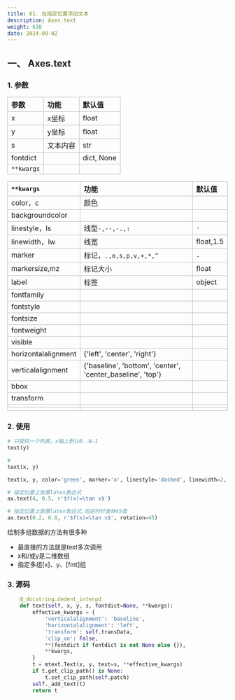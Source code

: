 ```yaml
---
title: 61. 在指定位置添加文本
description: Axes.text
weight: 610
date: 2024-09-02
---
```

<style>
th, td {
  border: 1px solid rgb(190, 190, 190);
}
</style>


## 一、 Axes.text

### 1. 参数

| 参数       | 功能     | 默认值     |
|:-----------|:---------|:-----------|
| x          | x坐标    | float      |
| y          | y坐标    | float      |
| s          | 文本内容 | str        |
| fontdict   |          | dict, None |
| `**kwargs` |          |            |



| `**kwargs`          | 功能                                                       | 默认值    |
|:--------------------|:-----------------------------------------------------------|:----------|
| color，c             | 颜色                                                       |           |
| backgroundcolor     |                                                            |           |
| linestyle，ls        | 线型`-,--,-.,:`                                            | `-`       |
| linewidth，lw        | 线宽                                                       | float,1.5 |
| marker              | 标记，`.,o,s,p,v,+,*,^`                                     | `.`       |
| markersize,mz       | 标记大小                                                   | float     |
| label               | 标签                                                       | object    |
| fontfamily          |                                                            |           |
| fontstyle           |                                                            |           |
| fontsize            |                                                            |           |
| fontweight          |                                                            |           |
| visible             |                                                            |           |
| horizontalalignment | {'left', 'center', 'right'}                                |           |
| verticalalignment   | {'baseline', 'bottom', 'center', 'center_baseline', 'top'} |           |
| bbox                |                                                            |           |
| transform           |                                                            |           |
|                     |                                                            |           |
|                     |                                                            |           |






### 2. 使用



```python
# 只提供一个列表，x轴上默认0..N-1
text(y)

#
text(x, y)

text(x, y, color='green', marker='o', linestyle='dashed', linewidth=2, markersize=12)

# 指定位置上放置latex表达式
ax.text(4, 0.5, r'$f(x)=\tan x$')

# 指定位置上放置latex表达式,但逆时针旋转45度
ax.text(0.2, 0.8, r'$f(x)=\tan x$', rotation=45)

```

绘制多组数据的方法有很多种
- 最直接的方法就是text多次调用
- x和/或y是二维数组
- 指定多组[x]、y、[fmt]组



### 3. 源码
```python
    @_docstring.dedent_interpd
    def text(self, x, y, s, fontdict=None, **kwargs):
        effective_kwargs = {
            'verticalalignment': 'baseline',
            'horizontalalignment': 'left',
            'transform': self.transData,
            'clip_on': False,
            **(fontdict if fontdict is not None else {}),
            **kwargs,
        }
        t = mtext.Text(x, y, text=s, **effective_kwargs)
        if t.get_clip_path() is None:
            t.set_clip_path(self.patch)
        self._add_text(t)
        return t
```




